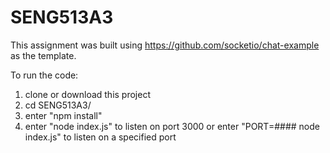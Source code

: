 # SENG513A3
This assignment was built using https://github.com/socketio/chat-example as the template.

To run the code:

1. clone or download this project
2. cd SENG513A3/
3. enter "npm install"
4. enter "node index.js" to listen on port 3000
    or
   enter "PORT=#### node index.js" to listen on a specified port
